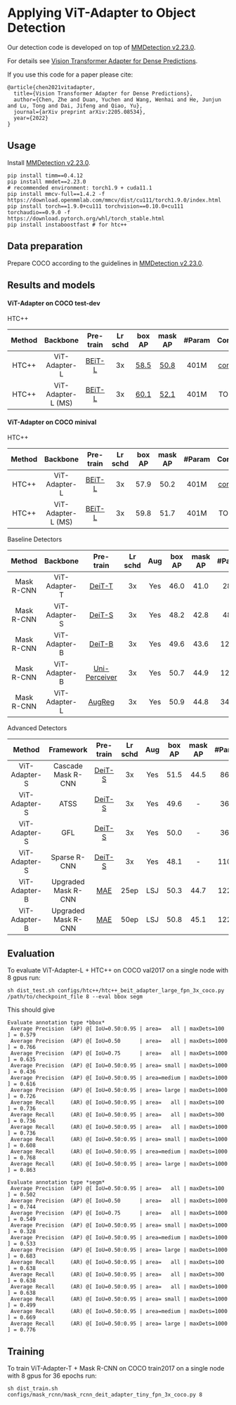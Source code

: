 # Applying ViT-Adapter to Object Detection

Our detection code is developed on top of [MMDetection v2.23.0](https://github.com/open-mmlab/mmdetection/tree/v2.23.0).

For details see [Vision Transformer Adapter for Dense Predictions](https://arxiv.org/abs/2205.08534). 

If you use this code for a paper please cite:

```
@article{chen2021vitadapter,
  title={Vision Transformer Adapter for Dense Predictions},
  author={Chen, Zhe and Duan, Yuchen and Wang, Wenhai and He, Junjun and Lu, Tong and Dai, Jifeng and Qiao, Yu},
  journal={arXiv preprint arXiv:2205.08534},
  year={2022}
}
```

## Usage

Install [MMDetection v2.23.0](https://github.com/open-mmlab/mmdetection/tree/v2.23.0).

```
pip install timm==0.4.12
pip install mmdet==2.23.0
# recommended environment: torch1.9 + cuda11.1
pip install mmcv-full==1.4.2 -f https://download.openmmlab.com/mmcv/dist/cu111/torch1.9.0/index.html
pip install torch==1.9.0+cu111 torchvision==0.10.0+cu111 torchaudio==0.9.0 -f https://download.pytorch.org/whl/torch_stable.html
pip install instaboostfast # for htc++
```

## Data preparation

Prepare COCO according to the guidelines in [MMDetection v2.23.0](https://github.com/open-mmlab/mmdetection/blob/master/docs/en/1_exist_data_model.md).

## Results and models

#### ViT-Adapter on COCO test-dev

HTC++

| Method | Backbone           | Pre-train                                                                                                             | Lr schd | box AP                                                                                     | mask AP                                                                                    | #Param | Config                                                            | Download                                                                                                             |
|:------:|:------------------:|:---------------------------------------------------------------------------------------------------------------------:|:-------:|:------------------------------------------------------------------------------------------:|:------------------------------------------------------------------------------------------:|:------:|:-----------------------------------------------------------------:|:--------------------------------------------------------------------------------------------------------------------:|
| HTC++  | ViT-Adapter-L      | [BEiT-L](https://conversationhub.blob.core.windows.net/beit-share-public/beit/beit_large_patch16_224_pt22k_ft22k.pth) | 3x      | [58.5](https://drive.google.com/file/d/11zpPSvmuAn7aP5brxzHE8naObnOfFxby/view?usp=sharing) | [50.8](https://drive.google.com/file/d/1wIbtzfHfPqkvZaSivzcsh4HWu1oSiun6/view?usp=sharing) | 401M   | [config](./configs/htc++/htc++_beit_adapter_large_fpn_3x_coco.py) | [model](https://github.com/czczup/ViT-Adapter/releases/download/v0.1.0/htc++_beit_adapter_large_fpn_3x_coco.pth.tar) |
| HTC++  | ViT-Adapter-L (MS) | [BEiT-L](https://conversationhub.blob.core.windows.net/beit-share-public/beit/beit_large_patch16_224_pt22k_ft22k.pth) | 3x      | [60.1](https://drive.google.com/file/d/1i-qjgUK4CMwZcmu5pkndldwfVbdkw5sU/view?usp=sharing) | [52.1](https://drive.google.com/file/d/16mlEOPY7K-Xpx_CL650A-LWbVDm2vl4X/view?usp=sharing) | 401M   | TODO                                                              | -                                                                                                                    |

#### ViT-Adapter on COCO minival

HTC++

| Method | Backbone           | Pre-train                                                                                                             | Lr schd | box AP | mask AP | #Param | Config                                                            | Download                                                                                                             |
|:------:|:------------------:|:---------------------------------------------------------------------------------------------------------------------:|:-------:|:------:|:-------:|:------:|:-----------------------------------------------------------------:|:--------------------------------------------------------------------------------------------------------------------:|
| HTC++  | ViT-Adapter-L      | [BEiT-L](https://conversationhub.blob.core.windows.net/beit-share-public/beit/beit_large_patch16_224_pt22k_ft22k.pth) | 3x      | 57.9   | 50.2    | 401M   | [config](./configs/htc++/htc++_beit_adapter_large_fpn_3x_coco.py) | [model](https://github.com/czczup/ViT-Adapter/releases/download/v0.1.0/htc++_beit_adapter_large_fpn_3x_coco.pth.tar) |
| HTC++  | ViT-Adapter-L (MS) | [BEiT-L](https://conversationhub.blob.core.windows.net/beit-share-public/beit/beit_large_patch16_224_pt22k_ft22k.pth) | 3x      | 59.8   | 51.7    | 401M   | TODO                                                              | -                                                                                                                    |

Baseline Detectors

| Method     | Backbone      | Pre-train                                                                                                                                                        | Lr schd | Aug | box AP | mask AP | #Param | Config                                                                           | Download                                                                                                                        |
|:----------:|:-------------:|:----------------------------------------------------------------------------------------------------------------------------------------------------------------:|:-------:|:---:|:------:|:-------:|:------:|:--------------------------------------------------------------------------------:|:-------------------------------------------------------------------------------------------------------------------------------:|
| Mask R-CNN | ViT-Adapter-T | [DeiT-T](https://dl.fbaipublicfiles.com/deit/deit_tiny_patch16_224-a1311bcf.pth)                                                                                 | 3x      | Yes | 46.0   | 41.0    | 28M    | [config](./configs/mask_rcnn/mask_rcnn_deit_adapter_tiny_fpn_3x_coco.py)         | [model](https://github.com/czczup/ViT-Adapter/releases/download/v0.1.2/mask_rcnn_deit_adapter_tiny_fpn_3x_coco.pth.tar)         |
| Mask R-CNN | ViT-Adapter-S | [DeiT-S](https://dl.fbaipublicfiles.com/deit/deit_small_patch16_224-cd65a155.pth)                                                                                | 3x      | Yes | 48.2   | 42.8    | 48M    | [config](./configs/mask_rcnn/mask_rcnn_deit_adapter_small_fpn_3x_coco.py)        | [model](https://github.com/czczup/ViT-Adapter/releases/download/v0.1.2/mask_rcnn_deit_adapter_small_fpn_3x_coco.pth.tar)        |
| Mask R-CNN | ViT-Adapter-B | [DeiT-B](https://dl.fbaipublicfiles.com/deit/deit_base_patch16_224-b5f2ef4d.pth)                                                                                 | 3x      | Yes | 49.6   | 43.6    | 120M   | [config](./configs/mask_rcnn/mask_rcnn_deit_adapter_base_fpn_3x_coco.py)         | [model]()                                                                                                                       |
| Mask R-CNN | ViT-Adapter-B | [Uni-Perceiver](https://github.com/czczup/ViT-Adapter/releases/download/v0.1.1/uniperceiver_pretrain.pth)                                                        | 3x      | Yes | 50.7   | 44.9    | 120M   | [config](./configs/mask_rcnn/mask_rcnn_uniperceiver_adapter_base_fpn_3x_coco.py) | [model](https://github.com/czczup/ViT-Adapter/releases/download/v0.1.1/mask_rcnn_uniperceiver_adapter_base_fpn_3x_coco.pth.tar) |
| Mask R-CNN | ViT-Adapter-L | [AugReg](https://storage.googleapis.com/vit_models/augreg/L_16-i21k-300ep-lr_0.001-aug_medium1-wd_0.1-do_0.1-sd_0.1--imagenet2012-steps_20k-lr_0.01-res_384.npz) | 3x      | Yes | 50.9   | 44.8    | 348M   | [config](./configs/mask_rcnn/mask_rcnn_augreg_adapter_large_fpn_3x_coco.py)      | [model](https://github.com/czczup/ViT-Adapter/releases/download/v0.1.2/mask_rcnn_augreg_adapter_large_fpn_3x_coco.pth.tar)      |

Advanced Detectors

| Method        | Framework           | Pre-train                                                                         | Lr schd | Aug | box AP | mask AP | #Param | Config                                                                                 | Download                                                                                                                         |
|:-------------:|:-------------------:|:---------------------------------------------------------------------------------:|:-------:|:---:|:------:|:-------:|:------:|:--------------------------------------------------------------------------------------:|:--------------------------------------------------------------------------------------------------------------------------------:|
| ViT-Adapter-S | Cascade Mask R-CNN  | [DeiT-S](https://dl.fbaipublicfiles.com/deit/deit_small_patch16_224-cd65a155.pth) | 3x      | Yes | 51.5   | 44.5    | 86M    | [config](./configs/cascade_rcnn/cascade_mask_rcnn_deit_adapter_small_fpn_3x_coco.py)   | [model](https://github.com/czczup/ViT-Adapter/releases/download/v0.1.3/cascade_mask_rcnn_deit_adapter_small_fpn_3x_coco.pth.tar) |
| ViT-Adapter-S | ATSS                | [DeiT-S](https://dl.fbaipublicfiles.com/deit/deit_small_patch16_224-cd65a155.pth) | 3x      | Yes | 49.6   | -       | 36M    | [config](./configs/atss/atss_deit_adapter_small_fpn_3x_coco.py)                        | [model](https://github.com/czczup/ViT-Adapter/releases/download/v0.1.5/atss_deit_adapter_small_fpn_3x_coco.pth.tar)              |
| ViT-Adapter-S | GFL                 | [DeiT-S](https://dl.fbaipublicfiles.com/deit/deit_small_patch16_224-cd65a155.pth) | 3x      | Yes | 50.0   | -       | 36M    | TODO                                                                                   | TODO                                                                                                                             |
| ViT-Adapter-S | Sparse R-CNN        | [DeiT-S](https://dl.fbaipublicfiles.com/deit/deit_small_patch16_224-cd65a155.pth) | 3x      | Yes | 48.1   | -       | 110M   | TODO                                                                                   | TODO                                                                                                                             |
| ViT-Adapter-B | Upgraded Mask R-CNN | [MAE](https://dl.fbaipublicfiles.com/mae/pretrain/mae_pretrain_vit_base.pth)      | 25ep    | LSJ | 50.3   | 44.7    | 122M   | [config](./configs/upgraded_mask_rcnn/mask_rcnn_mae_adapter_base_lsj_fpn_25ep_coco.py) | [model](https://github.com/czczup/ViT-Adapter/releases/download/v0.1.4/mask_rcnn_mae_adapter_base_lsj_fpn_25ep_coco.pth.tar)     |
| ViT-Adapter-B | Upgraded Mask R-CNN | [MAE](https://dl.fbaipublicfiles.com/mae/pretrain/mae_pretrain_vit_base.pth)      | 50ep    | LSJ | 50.8   | 45.1    | 122M   | [config](./configs/upgraded_mask_rcnn/mask_rcnn_mae_adapter_base_lsj_fpn_50ep_coco.py) | [model](https://github.com/czczup/ViT-Adapter/releases/download/v0.1.4/mask_rcnn_mae_adapter_base_lsj_fpn_50ep_coco.pth.tar)     |

## Evaluation

To evaluate ViT-Adapter-L + HTC++ on COCO val2017 on a single node with 8 gpus run:

```
sh dist_test.sh configs/htc++/htc++_beit_adapter_large_fpn_3x_coco.py /path/to/checkpoint_file 8 --eval bbox segm
```

This should give

```
Evaluate annotation type *bbox*
 Average Precision  (AP) @[ IoU=0.50:0.95 | area=   all | maxDets=100 ] = 0.579
 Average Precision  (AP) @[ IoU=0.50      | area=   all | maxDets=1000 ] = 0.766
 Average Precision  (AP) @[ IoU=0.75      | area=   all | maxDets=1000 ] = 0.635
 Average Precision  (AP) @[ IoU=0.50:0.95 | area= small | maxDets=1000 ] = 0.436
 Average Precision  (AP) @[ IoU=0.50:0.95 | area=medium | maxDets=1000 ] = 0.616
 Average Precision  (AP) @[ IoU=0.50:0.95 | area= large | maxDets=1000 ] = 0.726
 Average Recall     (AR) @[ IoU=0.50:0.95 | area=   all | maxDets=100 ] = 0.736
 Average Recall     (AR) @[ IoU=0.50:0.95 | area=   all | maxDets=300 ] = 0.736
 Average Recall     (AR) @[ IoU=0.50:0.95 | area=   all | maxDets=1000 ] = 0.736
 Average Recall     (AR) @[ IoU=0.50:0.95 | area= small | maxDets=1000 ] = 0.608
 Average Recall     (AR) @[ IoU=0.50:0.95 | area=medium | maxDets=1000 ] = 0.768
 Average Recall     (AR) @[ IoU=0.50:0.95 | area= large | maxDets=1000 ] = 0.863

Evaluate annotation type *segm*
 Average Precision  (AP) @[ IoU=0.50:0.95 | area=   all | maxDets=100 ] = 0.502
 Average Precision  (AP) @[ IoU=0.50      | area=   all | maxDets=1000 ] = 0.744
 Average Precision  (AP) @[ IoU=0.75      | area=   all | maxDets=1000 ] = 0.549
 Average Precision  (AP) @[ IoU=0.50:0.95 | area= small | maxDets=1000 ] = 0.328
 Average Precision  (AP) @[ IoU=0.50:0.95 | area=medium | maxDets=1000 ] = 0.533
 Average Precision  (AP) @[ IoU=0.50:0.95 | area= large | maxDets=1000 ] = 0.683
 Average Recall     (AR) @[ IoU=0.50:0.95 | area=   all | maxDets=100 ] = 0.638
 Average Recall     (AR) @[ IoU=0.50:0.95 | area=   all | maxDets=300 ] = 0.638
 Average Recall     (AR) @[ IoU=0.50:0.95 | area=   all | maxDets=1000 ] = 0.638
 Average Recall     (AR) @[ IoU=0.50:0.95 | area= small | maxDets=1000 ] = 0.499
 Average Recall     (AR) @[ IoU=0.50:0.95 | area=medium | maxDets=1000 ] = 0.669
 Average Recall     (AR) @[ IoU=0.50:0.95 | area= large | maxDets=1000 ] = 0.776
```

## Training

To train ViT-Adapter-T + Mask R-CNN on COCO train2017 on a single node with 8 gpus for 36 epochs run:

```
sh dist_train.sh configs/mask_rcnn/mask_rcnn_deit_adapter_tiny_fpn_3x_coco.py 8
```
